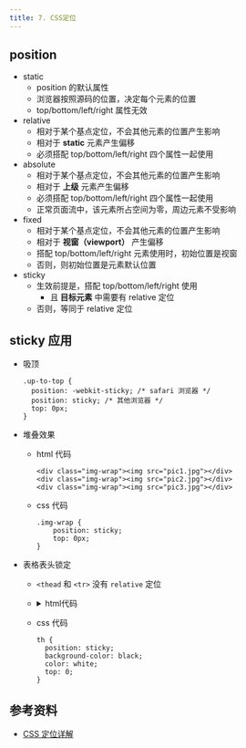 ```yaml
---
title: 7. CSS定位
---
```


## position
- static
    - position 的默认属性
    - 浏览器按照源码的位置，决定每个元素的位置
    - top/bottom/left/right 属性无效
- relative
    - 相对于某个基点定位，不会其他元素的位置产生影响
    - 相对于 **static** 元素产生偏移
    - 必须搭配 top/bottom/left/right 四个属性一起使用
- absolute
    - 相对于某个基点定位，不会其他元素的位置产生影响
    - 相对于 **上级** 元素产生偏移
    - 必须搭配 top/bottom/left/right 四个属性一起使用
    - 正常页面流中，该元素所占空间为零，周边元素不受影响
- fixed
    - 相对于某个基点定位，不会其他元素的位置产生影响
    - 相对于 **视窗（viewport）** 产生偏移
    - 搭配 top/bottom/left/right 元素使用时，初始位置是视窗
    - 否则，则初始位置是元素默认位置
- sticky
    - 生效前提是，搭配 top/bottom/left/right 使用
        - 且 **目标元素** 中需要有 relative 定位
    - 否则，等同于 relative 定位

## sticky 应用
- 吸顶
    ```
    .up-to-top {
      position: -webkit-sticky; /* safari 浏览器 */
      position: sticky; /* 其他浏览器 */
      top: 0px;
    }
    ```
- 堆叠效果
    - html 代码
        ```
        <div class="img-wrap"><img src="pic1.jpg"></div>
        <div class="img-wrap"><img src="pic2.jpg"></div>
        <div class="img-wrap"><img src="pic3.jpg"></div>
        ```
    - css 代码
        ```
        .img-wrap {
            position: sticky;
            top: 0px;
        }
        ```

- 表格表头锁定
    - `<thead` 和 `<tr>` 没有 `relative` 定位
    - <details>
        <summary> html代码 </summary>

        ```html
        <table>
          <thead>
            <tr> <th>Name</th> <th>Favorite Color</th> </tr>
          </thead>
          <tbody>
            <tr> <td>Bob</td> <td>Yellow</td> </tr>
            <tr> <td>Michelle</td> <td>Purple</td> </tr>
            <tr> <td>Bob</td> <td>Yellow</td> </tr>
            <tr> <td>Michelle</td> <td>Purple</td> </tr>
            <tr> <td>Bob</td> <td>Yellow</td> </tr>
            <tr> <td>Michelle</td> <td>Purple</td> </tr>
            <tr> <td>Bob</td> <td>Yellow</td> </tr>
            <tr> <td>Michelle</td> <td>Purple</td> </tr>
            <tr> <td>Bob</td> <td>Yellow</td> </tr>
            <tr> <td>Michelle</td> <td>Purple</td> </tr>
            <tr> <td>Bob</td> <td>Yellow</td> </tr>
            <tr> <td>Michelle</td> <td>Purple</td> </tr>
            <tr> <td>Bob</td> <td>Yellow</td> </tr>
            <tr> <td>Michelle</td> <td>Purple</td> </tr>
            <tr> <td>Bob</td> <td>Yellow</td> </tr>
            <tr> <td>Michelle</td> <td>Purple</td> </tr>
            <tr> <td>Bob</td> <td>Yellow</td> </tr>
            <tr> <td>Michelle</td> <td>Purple</td> </tr>
            <tr> <td>Bob</td> <td>Yellow</td> </tr>
            <tr> <td>Michelle</td> <td>Purple</td> </tr>
            <tr> <td>Bob</td> <td>Yellow</td> </tr>
            <tr> <td>Michelle</td> <td>Purple</td> </tr>
            <tr> <td>Bob</td> <td>Yellow</td> </tr>
            <tr> <td>Michelle</td> <td>Purple</td> </tr>
            <tr> <td>Bob</td> <td>Yellow</td> </tr>
            <tr> <td>Michelle</td> <td>Purple</td> </tr>
            <tr> <td>Bob</td> <td>Yellow</td> </tr>
            <tr> <td>Michelle</td> <td>Purple</td> </tr>
            <tr> <td>Bob</td> <td>Yellow</td> </tr>
            <tr> <td>Michelle</td> <td>Purple</td> </tr>
            <tr> <td>Bob</td> <td>Yellow</td> </tr>
            <tr> <td>Michelle</td> <td>Purple</td> </tr>
            <tr> <td>Bob</td> <td>Yellow</td> </tr>
            <tr> <td>Michelle</td> <td>Purple</td> </tr>
            <tr> <td>Bob</td> <td>Yellow</td> </tr>
            <tr> <td>Michelle</td> <td>Purple</td> </tr>
            <tr> <td>Bob</td> <td>Yellow</td> </tr>
            <tr> <td>Michelle</td> <td>Purple</td> </tr>
          </tbody>
        </table>
        ```
      <details>
    - css 代码
        ```
        th {
          position: sticky;
          background-color: black;
          color: white;
          top: 0;
        }
        ```

## 参考资料
- [CSS 定位详解](http://www.ruanyifeng.com/blog/2019/11/css-position.html)
